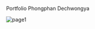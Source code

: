 Portfolio Phongphan Dechwongya

<img src="" />![page1](https://user-images.githubusercontent.com/99658011/168017076-1a92a4e0-ec20-4a3b-91a7-5c1ce4560069.jpg)
